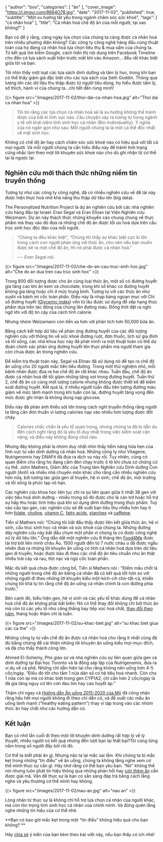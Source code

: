 {
   "author": "boo",
   "categories": [
      "ăn"
   ],
   "cover_image": "https://i.imgur.com/8664O78.jpg",
   "date": "2017-11-02",
   "published": true,
   "subtitle": "Một xu hướng tất yếu trong ngành chăm sóc sức khoẻ",
   "tags": [
      "cá nhân hoá"
   ],
   "title": "Cá nhân hoá chế độ ăn của mỗi người, tại sao không?"
}

Bạn có để ý rằng, càng ngày lựa chọn của chúng ta càng được cá nhân hoá trên nhiều phương diện không? Các công ty công nghệ hàng đầu cùng thuật toán của họ đang cá nhân hoá lựa chọn tiêu thụ & mua sắm của chúng ta. Từ kết quả tìm kiếm Google, cách hiển thị nội dung trên Facebook Timeline cho đến cá tựa sách xuất hiện trước mắt khi vào Amazon... đều rất khác biệt giữa tôi và bạn.

Tôi nhìn thấy một loạt các tựa sách dinh dưỡng và tâm lý học, trong khi bạn có thể thấy giảm giá đặc biệt cho các tựa sách của Seth Goddin. Thông qua lượng lớn các dữ liệu thu thập được từ người tiêu dùng, họ hiểu được tâm lý, sở thích, hành vi của chúng ta...chi tiết đến rùng mình!

{{< figure src="/images/2017-11-02/thoi-dai-ca-nhan-hoa.jpg" alt="Thoi dai ca nhan hoa" >}}

> Tôi tin rằng các lựa chọn cá nhân hoá sẽ là xu hướng không thể tránh được của bất kì lĩnh vực nào. Câu chuyện xảy ra tương tự trong ngành y tế với khái niệm tính sinh học cá nhân (Bio-individuality). Ý nghĩa của nó ngắn gọn như sau: Mỗi người chúng ta là một cá thể độc nhất về mặt sinh học.

Không có chế độ ăn hay cách chăm sóc sức khoẻ nào có hiệu quả với tất cả mọi người. Và mỗi người chúng ta cần hiểu điều này để tránh tình trạng cứng nhắc làm theo một lời khuyên sức khoẻ nào cho dù ghi nhận từ cơ thể lại là ngược lại.

## Nghiên cứu mới thách thức những niềm tin truyền thống

Tương tự như các công ty công nghệ, đã có nhiều nghiên cứu về đề tài này được hiện thực hoá nhờ khả năng thu thập dữ liệu lớn (big data).

The Personalized Nutrition Project là dự án nghiên cứu bởi các nhà nghiên cứu hàng đầu tại Israel: Eran Segal và Eran Elinav tại Viện Nghiên cứu Weizmann. Dự án này thách thức những khuyến cáo chung chung về thực phẩm mà thay vào đó đưa ra những chế độ ăn được tối ưu hoá dựa trên cấu trúc sinh học độc đáo của mỗi người.

> “Chúng ta đều khác biệt”, “Chúng tôi thấy sự khác biệt cực kì lớn trong cách con người phản ứng với thức ăn, cho nên nếu bạn muốn được kê ra một chế độ ăn, thì nó phải được cá nhân hoá.”
>
> --- <cite>Eran Segal nói.</cite>

{{< figure src="/images/2017-11-02/che-do-an-cau-truc-sinh-hoc.jpg" alt="Che do an dua tren cau truc sinh hoc" >}}

Trong 800 đối tượng được cho ăn cùng loại thức ăn, một số có đường huyết gia tăng cao khi ăn kem và chocolate, trong khi số khác có đường huyết không gia tăng hoặc chỉ ở mức trung bình. Tương tự với các thức ăn như sushi và bánh mì cốc toàn phần. Điều này là nhạp báng ngoạn mục với Chỉ số đường huyết (<a href="https://www.health.harvard.edu/healthy-eating/glycemic-index-and-glycemic-load-for-100-foods" target="_blank" rel="noopener">Glycemic index</a>) vốn từ lâu được sử dụng để xếp hạng thực phẩm dựa trên tác động của chúng lên đường máu. Đồng thời đặt ra nghi ngờ lớn với độ tin cậy của cách tính calorie.

Nhưng nhóm Weizamann còn tiến xa hơn với phân tích hơn 50,000 bữa ăn.

Bằng cách kết hợp dữ liệu về phản ứng đường huyết của các đối tượng nghiên cứu với thông tin về sức khoẻ đường ruột, đơn thuốc, lịch sử gia đình và lối sống, các nhà khoa học này đã phát minh ra một thuật toán có thể dự đoán chính xác phản ứng đường huyết lên thực phẩm mà người tham gia còn chưa được ăn trong nghiên cứu.

Để kiểm tra thuật toán này, Segal và Elinav đã sử dụng nó để tạo ra chế độ ăn uống cho 20 người mắc tiền tiểu đường. Trong một thử nghiệm nhỏ, mỗi bệnh nhân được đưa ra hai chế độ ăn rất khác nhau. Tuần đầu, chế độ ăn được cá nhân hoá để tối giảm những tăng vọt trong đường huyết. Tuần thứ 2, chế độ ăn có cùng một lượng calorie nhưng không được thiết kế để kiểm soát đường huyết. Kết quả là, ở nhiều người tuần đầu tiên lượng đường máu giảm về mức lành mạnh trong khi tuần còn lại, đường huyết tăng vọng đến mức được ghi nhận là không dung nạp glucose.

Điều này đã phản ánh thiếu sót lớn trong cách nghĩ truyền thống rằng người ta tăng cân đơn thuần vì lượng calories nạp vào nhiều hơn lượng được đốt cháy.

> Calories chắc chắn là yếu tố quan trọng, nhưng chúng ta đã bị dẫn dụ đến cách nghĩ rằng đó là yếu tố duy nhất trong việc kiểm soát cân nặng, và điều này không đúng chút nào.

Nhưng đây không phải là nhóm duy nhất nhìn thấy tiềm năng hứa hẹn của lĩnh vực tư vấn dinh dưỡng cá nhân hoá. Những công ty như Vitagene, Nutrigenomix hay DNAFit đã đưa ra dịch vụ này rồi. Tuy nhiên, cũng có quan điểm cho rằng họ đang cầm đèn chạy trước ô tô khi chưa có chứng cứ cụ thể. John Mathers, Giảm đốc của Trung tâm Nghiên cứu Dinh dưỡng Con người (Anh) và nhiều nhà chuyên môn khác cho rằng cần nhiều nghiên cứu hơn nữa, bởi tương tác giữa gen di truyền, hệ vi sinh, chế độ ăn, môi trường và lối sống là phức tạp vô hạn.

Các nghiên cứu khoa học liên tục chỉ ra sự liên quan giữa ít nhất 38 gen với việc tiêu hoá dinh dưỡng - nhiều trong số đó được cho là cản trở hoặc hỗ trợ sự hấp thu hoặc tính hiệu quả khi sử dụng dinh dưỡng trong thực phẩm. Tuỳ vào cấu tạo gen, các nghiên cứu sẽ đề xuất bạn tiêu thụ nhiều hơn hay ít hơn <a href="http://ghr.nlm.nih.gov/gene/MTHFR" target="_blank" rel="noopener">folate</a>, <a href="http://www.karger.com/Article/FullText/337310" target="_blank" rel="noopener">choline</a>, <a href="http://www.ncbi.nlm.nih.gov/pubmed/21152927" target="_blank" rel="noopener">vitamin C</a>, <a href="http://www.ncbi.nlm.nih.gov/pubmed/20409549" target="_blank" rel="noopener">fatty acids</a>, <a href="http://jn.nutrition.org/content/142/5/853.abstract" target="_blank" rel="noopener">starches</a> và <a href="http://www.ncbi.nlm.nih.gov/pubmed/16522833" target="_blank" rel="noopener">caffeine</a>.

Tiến sĩ Mathers nói: “Chúng tôi bắt đầu thấy được liên kết giữa thức ăn, hệ vi sinh, cấu trúc sinh học cá nhân và sức khoẻ của chúng ta. Những đường dây nghiên cứu này bắt đầu chụm một phần vì chúng ta có được công nghệ xử lý dữ liệu lớn.” Ông dẫn dắt một nghiên cứu 6 tháng tên <a href="http://www.food4me.org/" target="_blank" rel="noopener">Food4Me</a> được tài trợ bởi liên minh châu  Âu. 1500 người đến từ 7 nước châu  u đã được ngẫu nhiên đưa ra những lời khuyên ăn uống có tính cá nhân hoá dựa trên dữ liệu gen di truyền, hoặc được bảo đi theo các chế độ ăn tiêu chuẩn như ăn thật nhiều trái cây và rau, thịt nạc và ngũ cốc toàn phần.

Mặc dù kết quả chưa được công bố,  Tiến sĩ Mathers nói : "Điểm mấu chốt là những người trong chế độ ăn kiêng cá nhân đã có kết quả tốt hơn so với những người đi theo những lời khuyên kiểu một-kích-cỡ-cho-tất-cả, khiến chúng tôi khá tự tin rằng chế độ ăn uống cá nhân chính là con đường phía trước."

Bên cạnh đó, biểu hiện gen, hệ vi sinh và các yếu tố khác dùng để cá nhân hoá chế độ ăn không phải bất biến: Nó có thể thay đổi không chỉ bởi thức ăn mà còn từ các yếu tố như căng thẳng hay tiếp xúc hoá chất, <a href="http://www.nature.com/nature/journal/v505/n7484/abs/nature12820.html" target="_blank" rel="noopener">thay đổi theo năm</a>, tháng hoặc thậm chí là tuần.

{{< figure src="/images/2017-11-02/su-khac-biet.jpg" alt="su khac biet giua cac ca the" >}}

Những công ty tư vấn chế độ ăn được cá nhân hoá cho rằng ít nhất cũng đã đủ bằng chứng để cải thiện những lời khuyên ăn uống kiểu mọi-mục-đích, và đã cho thấy thành công lớn.

Ahmed El-Sohemy, Phó giáo sư và nhà nghiên cứu sự liên quan giữa gen và dinh dưỡng tại Đại học Toronto và là đồng sáp lập của Nutrigenomix, đưa ra ví dụ về cà phê. Những chỉ dẫn hiện tại cho rằng không nên uống hơn 4-5 cốc/ngày. “Điều đó tốt cho tầm 1 nửa dân số có hệ tiêu hoá nhanh. Còn cho 1 nửa còn lại mà có khác biệt trong gen CYP1A2, chỉ cần hơn 2 cốc/ngày là đã gia tăng nguy cơ lên cơn đau tìm hay cao huyết áp.”

Thậm chí ngay cả <a href="http://health.gov/dietaryguidelines/2015/guidelines" target="_blank" rel="noopener">Hướng dẫn Ăn uống 2015-2020 của Mỹ</a> đã công nhận rằng hầu hết mọi người không đi theo chỉ dẫn cũ, và đề xuất các mẫu ăn uống lành mạnh (“healthy eating pattern") thay vì tập trung vào các nhóm thức ăn hay chất như các hướng dẫn cũ.

## Kết luận

Bạn có nhớ lần cuối đi theo một lời khuyên dinh dưỡng rất hợp lý về lý thuyết, nhiều người có kết quả nhưng đến lượt bạn lại thất bại?Tôi cũng từng nằm trong số người đầy bối rối đó.

Cơ thể ta biết phải ăn gì. Nhưng não ta lại mắc sai lầm. Khi chúng ta bị mắc kẹt trong những “tín điều” về ăn uống, chúng ta không lắng nghe xem cơ thể mình thực sự cần gì. Hãy nhớ rằng cơ thể bạn yêu bạn. “Nó" không thể nói nhưng luôn phát tín hiệu thông qua những phản hồi hay <a href="/posts/8-nguyen-nhan-gay-them-an" target="_blank" rel="noopener">cơn thèm ăn</a> cần được giải mã. Vấn đề thực sự là bạn có sẵn sàng đáp trả bằng cách lắng nghe và yêu thương cơ thể mình hay không.

{{< figure src="/images/2017-11-02/nau-an.jpg" alt="nau an" >}}

Lòng nhân từ thực sự là không chỉ hỗ trợ lựa chọn cá nhân của người khác, mà còn tôn trọng tính sinh học cá nhân của chính mình. Và đừng quên lắng nghe những tín hiệu của cơ thể nhé.

**Bạn có bao giờ mắc kẹt trong một “tín điều” không hiệu quả cho bạn  không? **

Hãy <a onclick="FB.ui({ method: 'feed', link: window.location.href })" href="">chia sẻ</a> ý kiến của bạn kèm theo bài viết này, nếu bạn thấy có ích nhé!
